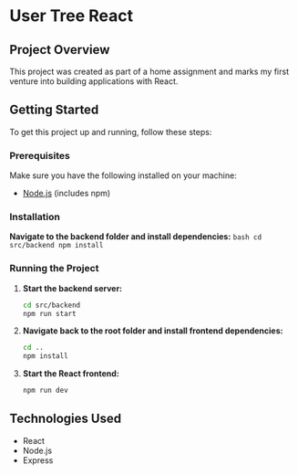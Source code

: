 # User Tree React

## Project Overview
This project was created as part of a home assignment and marks my first venture into building applications with React.

## Getting Started

To get this project up and running, follow these steps:

### Prerequisites

Make sure you have the following installed on your machine:

- [Node.js](https://nodejs.org/) (includes npm)

### Installation

**Navigate to the backend folder and install dependencies:**
    ```bash
    cd src/backend
    npm install
    ```

### Running the Project

1. **Start the backend server:**
    ```bash
    cd src/backend
    npm run start
    ```

2. **Navigate back to the root folder and install frontend dependencies:**
    ```bash
    cd ..
    npm install
    ```

3. **Start the React frontend:**
    ```bash
    npm run dev
    ```

## Technologies Used

- React
- Node.js
- Express
